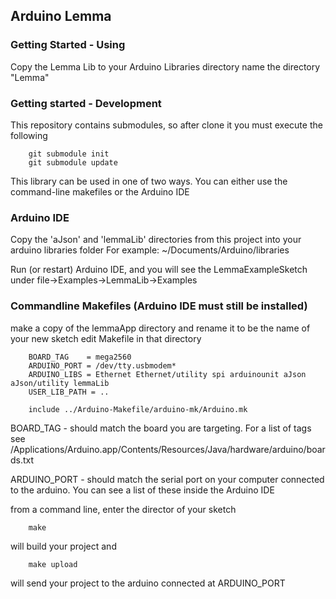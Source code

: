 ## Arduino Lemma

### Getting Started - Using

Copy the Lemma Lib to your Arduino Libraries directory
name the directory "Lemma"


### Getting started - Development

This repository contains submodules, so after clone it you must execute the following

        git submodule init
        git submodule update

This library can be used in one of two ways.  You can either use the command-line makefiles or the Arduino IDE


### Arduino IDE

  Copy the 'aJson' and 'lemmaLib' directories from this project into your arduino libraries folder
  For example: ~/Documents/Arduino/libraries
  
  Run (or restart) Arduino IDE, and you will see the LemmaExampleSketch under file->Examples->LemmaLib->Examples

### Commandline Makefiles (Arduino IDE must still be installed)

  make a copy of the lemmaApp directory and rename it to be the name of your new sketch
  edit Makefile in that directory

        BOARD_TAG    = mega2560
        ARDUINO_PORT = /dev/tty.usbmodem*
        ARDUINO_LIBS = Ethernet Ethernet/utility spi arduinounit aJson aJson/utility lemmaLib
        USER_LIB_PATH = ..

        include ../Arduino-Makefile/arduino-mk/Arduino.mk

BOARD_TAG - should match the board you are targeting.  For a list of tags see
/Applications/Arduino.app/Contents/Resources/Java/hardware/arduino/boards.txt

ARDUINO_PORT - should match the serial port on your computer connected to the arduino.  You can see a list of these inside the Arduino IDE

from a command line, enter the director of your sketch

        make
will build your project and

        make upload

will send your project to the arduino connected at ARDUINO_PORT
